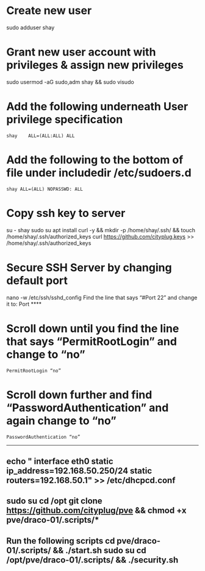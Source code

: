 # Create new user
sudo adduser shay
# Grant new user account with privileges & assign new privileges
sudo usermod -aG sudo,adm shay && sudo visudo
# Add the following underneath User privilege specification 
    shay	ALL=(ALL:ALL) ALL 
# Add the following to the bottom of file under includedir /etc/sudoers.d 
    shay ALL=(ALL) NOPASSWD: ALL
# Copy ssh key to server
su - shay
sudo su
apt install curl -y && mkdir -p /home/shay/.ssh/ && touch /home/shay/.ssh/authorized_keys
curl https://github.com/cityplug.keys >> /home/shay/.ssh/authorized_keys
# Secure SSH Server by changing default port
nano -w /etc/ssh/sshd_config
    Find the line that says “#Port 22” and change it to: 
    Port ****
# Scroll down until you find the line that says “PermitRootLogin” and change to “no” 
    PermitRootLogin “no”
# Scroll down further and find “PasswordAuthentication” and again change to “no” 
    PasswordAuthentication “no”
--------------------------------------------------------------------------------
echo "
interface eth0
static ip_address=192.168.50.250/24
static routers=192.168.50.1" >> /etc/dhcpcd.conf
------------------------------------------------------------------------------
sudo su
cd /opt
git clone https://github.com/cityplug/pve && chmod +x pve/draco-01/.scripts/*
------------------------------------------------------------------------------
Run the following scripts
cd pve/draco-01/.scripts/ && ./start.sh
sudo su
cd /opt/pve/draco-01/.scripts/ && ./security.sh
--------------------------------------------------------------------------------
